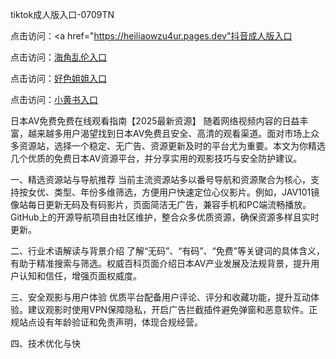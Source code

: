 
 tiktok成人版入口-0709TN

点击访问：<a href="https://heiliaowzu4ur.pages.dev"抖音成人版入口</a>

点击访问：<a href="https://heiliaoow5kzm.pages.dev">海角乱伦入口</a>

点击访问：<a href="https://heiliaozj3tjd.pages.dev">好色姐姐入口</a>

点击访问：<a href="https://heiliaoga6s9v.pages.dev">小黄书入口</a>


日本AV免费免费在线观看指南【2025最新资源】
随着网络视频内容的日益丰富，越来越多用户渴望找到日本AV免费且安全、高清的观看渠道。面对市场上众多资源站，选择一个稳定、无广告、资源更新及时的平台尤为重要。本文为你精选几个优质的免费日本AV资源平台，并分享实用的观影技巧与安全防护建议。

一、精选资源站与导航推荐
当前主流资源站多以番号导航和资源聚合为核心，支持按女优、类型、年份多维筛选，方便用户快速定位心仪影片。例如，JAV101镜像站每日更新无码及有码影片，页面简洁无广告，兼容手机和PC端流畅播放。GitHub上的开源导航项目由社区维护，整合众多优质资源，确保资源多样且实时更新。

二、行业术语解读与背景介绍
了解“无码”、“有码”、“免费”等关键词的具体含义，有助于精准搜索与筛选。权威百科页面介绍日本AV产业发展及法规背景，提升用户认知和信任，增强页面权威度。

三、安全观影与用户体验
优质平台配备用户评论、评分和收藏功能，提升互动体验。建议观影时使用VPN保障隐私，开启广告拦截插件避免弹窗和恶意软件。正规站点设有年龄验证和免责声明，体现合规经营。

四、技术优化与快



<span style="display:none;">[Canonical link](  ）</span>
